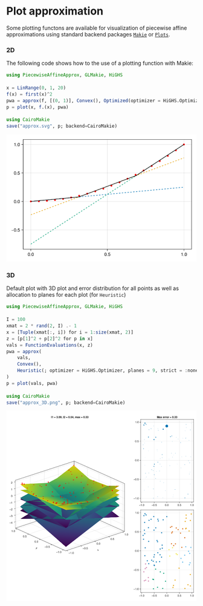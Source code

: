 # Plot approximation

Some plotting functons are available for visualization of piecewise affine approximations using standard backend packages [`Makie`](https://docs.makie.org/stable/) or [`Plots`](https://docs.juliaplots.org/stable/). 


### 2D
The following code shows how to the use of a plotting function with Makie:

```julia
using PiecewiseAffineApprox, GLMakie, HiGHS

x = LinRange(0, 1, 20)
f(x) = first(x)^2
pwa = approx(f, [(0, 1)], Convex(), Optimized(optimizer = HiGHS.Optimizer, planes = 3))
p = plot(x, f.(x), pwa)

using CairoMakie
save("approx.svg", p; backend=CairoMakie)
```
![](../assets/approx.svg)

### 3D
Default plot with 3D plot and error distribution for all points as well as allocation to planes for each plot (for `Heuristic`)

```julia
using PiecewiseAffineApprox, GLMakie, HiGHS

I = 100
xmat = 2 * rand(2, I) .- 1
x = [Tuple(xmat[:, i]) for i = 1:size(xmat, 2)]
z = [p[1]^2 + p[2]^2 for p in x]
vals = FunctionEvaluations(x, z)
pwa = approx(
    vals,
    Convex(),
    Heuristic(; optimizer = HiGHS.Optimizer, planes = 9, strict = :none),    
)
p = plot(vals, pwa)

using CairoMakie
save("approx_3D.png", p; backend=CairoMakie)
```
![](../assets/approx_3D.png)

